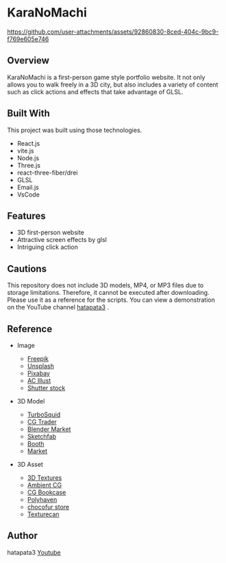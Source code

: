 # KaraNoMachi

https://github.com/user-attachments/assets/92860830-8ced-404c-9bc9-f769e605e746

## Overview
KaraNoMachi is a first-person game style portfolio website.
It not only allows you to walk freely in a 3D city, but also includes a variety of content such as click actions and effects that take advantage of GLSL.

## Built With
This project was built using those technologies.

- React.js
- vite.js
- Node.js
- Three.js
- react-three-fiber/drei
- GLSL
- Email.js
- VsCode

## Features
- 3D first-person website
- Attractive screen effects by glsl
- Intriguing click action

## Cautions
This repository does not include 3D models, MP4, or MP3 files due to storage limitations. Therefore, it cannot be executed after downloading. Please use it as a reference for the scripts.
You can view a demonstration on the YouTube channel [hatapata3](https://www.youtube.com/watch?v=kq6uFXrKdGQ) .

## Reference
- Image
    - [Freepik](https://www.freepik.com/)
    - [Unsplash](https://unsplash.com/)
    - [Pixabay](https://pixabay.com/)
    - [AC Illust](https://www.ac-illust.com/)
    - [Shutter stock](https://www.shutterstock.com/)

- 3D Model
    - [TurboSquid](https://www.turbosquid.com/)
    - [CG Trader](https://www.cgtrader.com/)
    - [Blender Market](https://blendermarket.com/)
    - [Sketchfab](https://sketchfab.com/)
    - [Booth](https://booth.pm/)
    - [Market](https://market.pmnd.rs/)

- 3D Asset
    - [3D Textures](https://3dtextures.me/)
    - [Ambient CG](https://ambientcg.com/)
    - [CG Bookcase](https://www.cgbookcase.com/)
    - [Polyhaven](https://polyhaven.com/)
    - [chocofur store](https://store.chocofur.com/)
    - [Texturecan](https://www.texturecan.com/)

## Author
hatapata3
[Youtube](https://www.youtube.com/@hatapata3)

